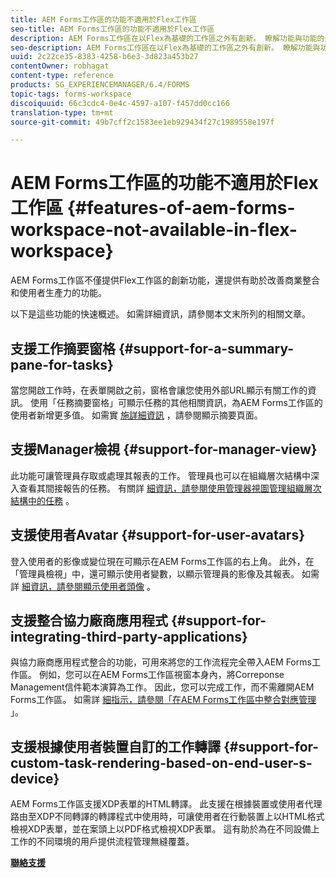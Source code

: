 ```yaml
---
title: AEM Forms工作區的功能不適用於Flex工作區
seo-title: AEM Forms工作區的功能不適用於Flex工作區
description: AEM Forms工作區在以Flex為基礎的工作區之外有創新。 瞭解功能與功能的差異。
seo-description: AEM Forms工作區在以Flex為基礎的工作區之外有創新。 瞭解功能與功能的差異。
uuid: 2c22ce35-8383-4258-b6e3-3d823a453b27
contentOwner: robhagat
content-type: reference
products: SG_EXPERIENCEMANAGER/6.4/FORMS
topic-tags: forms-workspace
discoiquuid: 66c3cdc4-0e4c-4597-a107-f457dd0cc166
translation-type: tm+mt
source-git-commit: 49b7cff2c1583ee1eb929434f27c1989558e197f

---
```



# AEM Forms工作區的功能不適用於Flex工作區 {#features-of-aem-forms-workspace-not-available-in-flex-workspace}

AEM Forms工作區不僅提供Flex工作區的創新功能，還提供有助於改善商業整合和使用者生產力的功能。

以下是這些功能的快速概述。 如需詳細資訊，請參閱本文末所列的相關文章。

## 支援工作摘要窗格 {#support-for-a-summary-pane-for-tasks}

當您開啟工作時，在表單開啟之前，窗格會讓您使用外部URL顯示有關工作的資訊。 使用「任務摘要窗格」可顯示任務的其他相關資訊，為AEM Forms工作區的使用者新增更多值。 如需實 [施詳細資訊](/help/forms/using/displaying-information-task-summary-pane.md) ，請參閱顯示摘要頁面。

## 支援Manager檢視 {#support-for-manager-view}

此功能可讓管理員存取或處理其報表的工作。 管理員也可以在組織層次結構中深入查看其間接報告的任務。 有關詳 [細資訊，請參閱使用管理器視圖管理組織層次結構中的任務](/help/forms/using/tasks-organizational-hierarchy-using-manager.md) 。

## 支援使用者Avatar {#support-for-user-avatars}

登入使用者的影像或變位現在可顯示在AEM Forms工作區的右上角。 此外，在「管理員檢視」中，還可顯示使用者變數，以顯示管理員的影像及其報表。 如需詳 [細資訊，請參閱顯示使用者頭像](/help/forms/using/displaying-user-avatar.md) 。

## 支援整合協力廠商應用程式 {#support-for-integrating-third-party-applications}

與協力廠商應用程式整合的功能，可用來將您的工作流程完全帶入AEM Forms工作區。 例如，您可以在AEM Forms工作區視窗本身內，將Correponse Management信件範本演算為工作。 因此，您可以完成工作，而不需離開AEM Forms工作區。 如需詳 [細指示，請參閱「在AEM Forms工作區中整合對應管理](/help/forms/using/integrating-correspondence-management-html-workspace.md) 」。

## 支援根據使用者裝置自訂的工作轉譯 {#support-for-custom-task-rendering-based-on-end-user-s-device}

AEM Forms工作區支援XDP表單的HTML轉譯。 此支援在根據裝置或使用者代理路由至XDP不同轉譯的轉譯程式中使用時，可讓使用者在行動裝置上以HTML格式檢視XDP表單，並在案頭上以PDF格式檢視XDP表單。 這有助於為在不同設備上工作的不同環境的用戶提供流程管理無縫覆蓋。

**[聯絡支援](https://www.adobe.com/account/sign-in.supportportal.html)**
